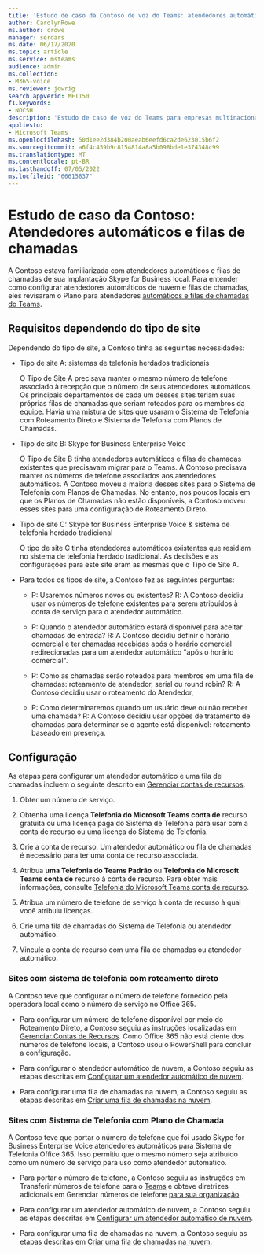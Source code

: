 ```yaml
---
title: 'Estudo de caso da Contoso de voz do Teams: atendedores automáticos e filas de chamadas'
author: CarolynRowe
ms.author: crowe
manager: serdars
ms.date: 06/17/2020
ms.topic: article
ms.service: msteams
audience: admin
ms.collection:
- M365-voice
ms.reviewer: jowrig
search.appverid: MET150
f1.keywords:
- NOCSH
description: 'Estudo de caso de voz do Teams para empresas multinacionais: Atendedores automáticos e filas de chamadas'
appliesto:
- Microsoft Teams
ms.openlocfilehash: 50d1ee2d384b200aeab6eefd6ca2de623015b6f2
ms.sourcegitcommit: a6f4c459b9c8154814a8a5b098bde1e374348c99
ms.translationtype: MT
ms.contentlocale: pt-BR
ms.lasthandoff: 07/05/2022
ms.locfileid: "66615837"
---
```

# <a name="contoso-case-study-auto-attendants-and-call-queues"></a>Estudo de caso da Contoso: Atendedores automáticos e filas de chamadas

A Contoso estava familiarizada com atendedores automáticos e filas de chamadas de sua implantação Skype for Business local. Para entender como configurar atendedores automáticos de nuvem e filas de chamadas, eles revisaram o Plano para atendedores [automáticos e filas de chamadas do Teams](plan-auto-attendant-call-queue.md).

## <a name="requirements-depending-on-site-type"></a>Requisitos dependendo do tipo de site

Dependendo do tipo de site, a Contoso tinha as seguintes necessidades:

- Tipo de site A: sistemas de telefonia herdados tradicionais 

  O Tipo de Site A precisava manter o mesmo número de telefone associado à recepção que o número de seus atendedores automáticos. Os principais departamentos de cada um desses sites teriam suas próprias filas de chamadas que seriam roteados para os membros da equipe. Havia uma mistura de sites que usaram o Sistema de Telefonia com Roteamento Direto e Sistema de Telefonia com Planos de Chamadas.  

- Tipo de site B: Skype for Business Enterprise Voice 

  O Tipo de Site B tinha atendedores automáticos e filas de chamadas existentes que precisavam migrar para o Teams. A Contoso precisava manter os números de telefone associados aos atendedores automáticos. A Contoso moveu a maioria desses sites para o Sistema de Telefonia com Planos de Chamadas. No entanto, nos poucos locais em que os Planos de Chamadas não estão disponíveis, a Contoso moveu esses sites para uma configuração de Roteamento Direto.  

- Tipo de site C: Skype for Business Enterprise Voice & sistema de telefonia herdado tradicional 

  O tipo de site C tinha atendedores automáticos existentes que residiam no sistema de telefonia herdado tradicional. As decisões e as configurações para este site eram as mesmas que o Tipo de Site A.   

- Para todos os tipos de site, a Contoso fez as seguintes perguntas:

  - P: Usaremos números novos ou existentes? 
    R: A Contoso decidiu usar os números de telefone existentes para serem atribuídos à conta de serviço para o atendedor automático. 

  - P: Quando o atendedor automático estará disponível para aceitar chamadas de entrada? 
    R: A Contoso decidiu definir o horário comercial e ter chamadas recebidas após o horário comercial redirecionadas para um atendedor automático "após o horário comercial".  

  - P: Como as chamadas serão roteados para membros em uma fila de chamadas: roteamento de atendedor, serial ou round robin? 
    R: A Contoso decidiu usar o roteamento do Atendedor, 

  - P: Como determinaremos quando um usuário deve ou não receber uma chamada? 
    R: A Contoso decidiu usar opções de tratamento de chamadas para determinar se o agente está disponível: roteamento baseado em presença. 

## <a name="configuration"></a>Configuração

As etapas para configurar um atendedor automático e uma fila de chamadas incluem o seguinte descrito em [Gerenciar contas de recursos](manage-resource-accounts.md):

1. Obter um número de serviço.

2. Obtenha uma licença **Telefonia do Microsoft Teams conta de** recurso gratuita ou uma licença paga do Sistema de Telefonia para usar com a conta de recurso ou uma licença do Sistema de Telefonia.

3. Crie a conta de recurso. Um atendedor automático ou fila de chamadas é necessário para ter uma conta de recurso associada.

4. Atribua **uma Telefonia do Teams Padrão** ou **Telefonia do Microsoft Teams conta de** recurso à conta de recurso. Para obter mais informações, consulte [Telefonia do Microsoft Teams conta de recurso](./teams-add-on-licensing/virtual-user.md).

5. Atribua um número de telefone de serviço à conta de recurso à qual você atribuiu licenças.

6. Crie uma fila de chamadas do Sistema de Telefonia ou atendedor automático.

7. Vincule a conta de recurso com uma fila de chamadas ou atendedor automático.

### <a name="sites-with-phone-system-with-direct-routing"></a>Sites com sistema de telefonia com roteamento direto

A Contoso teve que configurar o número de telefone fornecido pela operadora local como o número de serviço no Office 365.

- Para configurar um número de telefone disponível por meio do Roteamento Direto, a Contoso seguiu as instruções localizadas em [Gerenciar Contas de Recursos](manage-resource-accounts.md). Como Office 365 não está ciente dos números de telefone locais, a Contoso usou o PowerShell para concluir a configuração.   

- Para configurar o atendedor automático de nuvem, a Contoso seguiu as etapas descritas em [Configurar um atendedor automático de nuvem](create-a-phone-system-auto-attendant.md). 

- Para configurar uma fila de chamadas na nuvem, a Contoso seguiu as etapas descritas em [Criar uma fila de chamadas na nuvem](create-a-phone-system-call-queue.md).  


### <a name="sites-with-phone-system-with-calling-plan"></a>Sites com Sistema de Telefonia com Plano de Chamada

A Contoso teve que portar o número de telefone que foi usado Skype for Business Enterprise Voice atendedores automáticos para Sistema de Telefonia Office 365. Isso permitiu que o mesmo número seja atribuído como um número de serviço para uso como atendedor automático. 

- Para portar o número de telefone, a Contoso seguiu as instruções em Transferir números de telefone para o [Teams](./phone-number-calling-plans/transfer-phone-numbers-to-teams.md) e obteve diretrizes adicionais em Gerenciar números de telefone [para sua organização](./manage-phone-numbers-for-your-organization/manage-phone-numbers-for-your-organization.md).

- Para configurar um atendedor automático de nuvem, a Contoso seguiu as etapas descritas em [Configurar um atendedor automático de nuvem](create-a-phone-system-auto-attendant.md).

-  Para configurar uma fila de chamadas na nuvem, a Contoso seguiu as etapas descritas em [Criar uma fila de chamadas na nuvem](create-a-phone-system-call-queue.md).  

